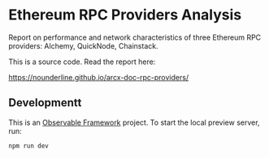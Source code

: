 # Ethereum RPC Providers Analysis

Report on performance and network characteristics of three Ethereum RPC
providers: Alchemy, QuickNode, Chainstack.

This is a source code. Read the report here:

https://nounderline.github.io/arcx-doc-rpc-providers/

## Developmentt

This is an [Observable Framework](https://observablehq.com/framework) project.
To start the local preview server, run:

```
npm run dev
```
